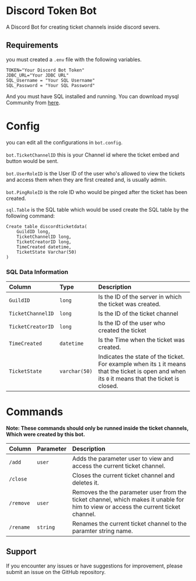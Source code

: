 
# Discord Token Bot

A Discord Bot for creating ticket channels inside discord severs.
## Requirements
you must created a `.env` file with the following variables.
```
TOKEN="Your Discord Bot Token"
JDBC_URL="Your JDBC URL"
SQL_Username = "Your SQL Username"
SQL_Password = "Your SQL Password"

```

And you must have SQL installed and running. You can download mysql Community from [here](@https://dev.mysql.com/downloads/).

# Config
you can edit all the configurations in ``bot.config``.\
\
```bot.TicketChannelID``` this is your Channel id where the ticket embed and button would be sent.\
\
``bot.UserRoleID`` is the User ID of the user who's allowed to view the tickets and access them when they are first created and, is usually admin.\
\
``bot.PingRoleID`` is the role ID who would be pinged after the ticket has been created.

``sql.Table`` is the SQL table which would be used create the SQL table by the following command:
```
Create table discordticketdata(
	GuildID long,
    TicketChannelID long,
    TicketCreatorID long,
    TimeCreated datetime,
    TicketState Varchar(50)
)
```
### SQL Data Information

| Column | Type     | Description                       |
| :-------- | :------- | :-------------------------------- |
| `GuildID` | `long` | Is the ID of the server in which the ticket was created. |
| `TicketChannelID` | `long` | Is the ID of the ticket channel |
| `TicketCreatorID` | `long` | Is the ID of the user who created the ticket |
| `TimeCreated` | `datetime` | Is the Time when the ticket was created. |
| `TicketState` | `varchar(50)` | Indicates the state of the ticket. For example when its ``1`` it means that the ticket is open and when its ``0`` it means that the ticket is closed. |


# Commands

**Note: These commands should only be runned inside the ticket channels, Which were created by this bot.**

| Column | Parameter     | Description                       |
| :-------- | :------- | :-------------------------------- |
| `/add` | `user` | Adds the parameter user to view and access the current ticket channel. |
| `/close` |  | Closes the current ticket channel and deletes it. |
| `/remove` | `user` | Removes the the parameter user from the ticket channel, which makes it unable for him to view or access the current ticket channel. |
| `/rename` | `string` | Renames the current ticket channel to the paramter string name. |


## Support

If you encounter any issues or have suggestions for improvement, please submit an issue on the GitHub repository.